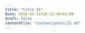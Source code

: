 ```yaml
---
title: "title 15"
date: 2018-03-31T16:12:49+01:00
draft: false
contentFile: "content/posts/15.md"
---
```


